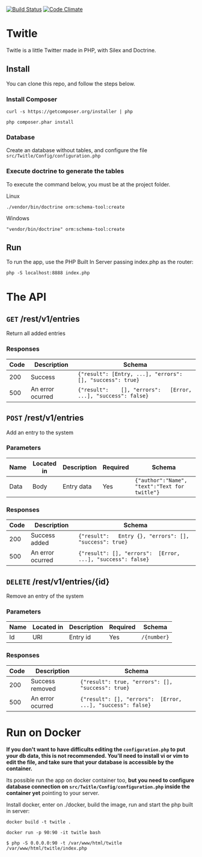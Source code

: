[![Build Status](https://travis-ci.org/gabrielalan/twitle.svg?branch=master)](https://travis-ci.org/gabrielalan/twitle) [![Code Climate](https://codeclimate.com/github/gabrielalan/twitle/badges/gpa.svg)](https://codeclimate.com/github/gabrielalan/twitle)

# Twitle
Twitle is a little Twitter made in PHP, with Silex and Doctrine.

## Install

You can clone this repo, and follow the steps below.

### Install Composer
```
curl -s https://getcomposer.org/installer | php

php composer.phar install
```

### Database
Create an database without tables, and configure the file `src/Twitle/Config/configuration.php`

### Execute doctrine to generate the tables
To execute the command below, you must be at the project folder.

Linux
```
./vendor/bin/doctrine orm:schema-tool:create
```

Windows
```
"vendor/bin/doctrine" orm:schema-tool:create
```

## Run

To run the app, use the PHP Built In Server passing index.php as the router:
```
php -S localhost:8888 index.php
```

# The API

## `GET` /rest/v1/entries
Return all added entries

### Responses

Code | Description | Schema
---- | ----------- | --------
200 | Success | `{"result":	[Entry, ...], "errors":	[], "success": true}`
500 | An error ocurred | `{"result":	[], "errors":	[Error, ...], "success": false}`

## `POST` /rest/v1/entries
Add an entry to the system

### Parameters

Name | Located in | Description | Required | Schema
---- | ---------- | ----------- | -------- | ------
Data | Body | Entry data | Yes | `{"author":"Name", "text":"Text for twitle"}`

### Responses

Code | Description | Schema
---- | ----------- | --------
200 | Success added | `{"result":	Entry {}, "errors":	[], "success": true}`
500 | An error ocurred | `{"result": [], "errors":	[Error, ...], "success": false}`

## `DELETE` /rest/v1/entries/{id}
Remove an entry of the system

### Parameters

Name | Located in | Description | Required | Schema
---- | ---------- | ----------- | -------- | ------
Id | URI | Entry id | Yes | `/{number}`

### Responses

Code | Description | Schema
---- | ----------- | --------
200 | Success removed | `{"result":	true, "errors":	[], "success": true}`
500 | An error ocurred | `{"result": [], "errors":	[Error, ...], "success": false}`

# Run on Docker

**If you don't want to have difficults editing the `configuration.php` to put your db data, this is not recommended. You'll need to install vi or vim to edit the file, and take sure that your database is accessible by the container.**

Its possible run the app on docker container too, **but you need to configure database connection on `src/Twitle/Config/configuration.php` inside the container yet** pointing to your server.

Install docker, enter on ./docker, build the image, run and start the php built in server:
```
docker build -t twitle .

docker run -p 90:90 -it twitle bash

$ php -S 0.0.0.0:90 -t /var/www/html/twitle /var/www/html/twitle/index.php
```
